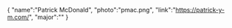 {
  "name":"Patrick McDonald",
  "photo":"pmac.png",
  "link":"https://patrick-y-m.com/",
  "major":""
}
